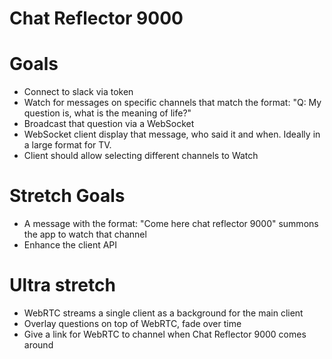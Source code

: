 Chat Reflector 9000
===================

# Goals
- Connect to slack via token
- Watch for messages on specific channels that match the format: "Q: My question is, what is the meaning of life?"
- Broadcast that question via a WebSocket
- WebSocket client display that message, who said it and when. Ideally in a large format for TV.
- Client should allow selecting different channels to Watch

# Stretch Goals
- A message with the format: "Come here chat reflector 9000" summons the app to watch that channel
- Enhance the client API

# Ultra stretch
- WebRTC streams a single client as a background for the main client
- Overlay questions on top of WebRTC, fade over time
- Give a link for WebRTC to channel when Chat Reflector 9000 comes around
